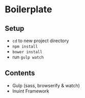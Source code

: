 # Boilerplate

## Setup
- ```cd``` to new project directory
- ```npm install```
- ```bower install```
- run ```gulp watch```


## Contents
- Gulp (sass, browserify & watch)
- Inuint Framework